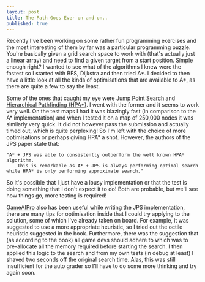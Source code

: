 ```yaml
---
layout: post
title: The Path Goes Ever on and on..
published: true
---
```

Recently I've been working on some rather fun programming exercises and the most interesting of them by far was a particular programming puzzle. You're basically given a grid search space to work with (that's actually just a linear array) and need to find a given target from a start position. Simple enough right? I wanted to see what of the algorithms I knew were the fastest so I started with BFS, Dijkstra and then tried A*. I decided to then have a little look at all the kinds of optimisations that are available to A*, as there are quite a few to say the least.

Some of the ones that caught my eye were [Jump Point Search](https://harablog.wordpress.com/2011/09/07/jump-point-search/) and [Hierarchical Pathfinding (HPA*)](http://aigamedev.com/open/review/near-optimal-hierarchical-pathfinding/). I went with the former and it seems to work very well. On the test maps I had it was blazingly fast (in comparison to the A* implementation) and when I tested it on a map of 250,000 nodes it was similarly very quick. It did not however pass the submission and actually timed out, which is quite perplexing! So I'm left with the choice of more optimisations or perhaps giving HPA* a shot. However, the authors of the JPS paper state that: 
	
	"A* + JPS was able to consistently outperform the well known HPA* algorithm. 
        This is remarkable as A* + JPS is always performing optimal search while HPA* is only performing approximate search."

So it's possible that I just have a lousy implementation or that the test is doing something that I don't expect it to do! Both are probable, but we'll see how things go, more testing is required!

[GameAIPro](http://www.gameaipro.com/) also has been useful while writing the JPS implementation, there are many tips for optimisation inside that I could try applying to the solution, some of which I've already taken on board. For example, it was suggested to use a more appropriate heuristic, so I tried out the octile heuristic suggested in the book. Furthermore, there was the suggestion that (as according to the book) all game devs should adhere to which was to pre-allocate all the memory required before starting the search. I then applied this logic to the search and from my own tests (in debug at least) I shaved two seconds off the original search time. Alas, this was still insufficient for the auto grader so I'll have to do some more thinking and try again soon.



